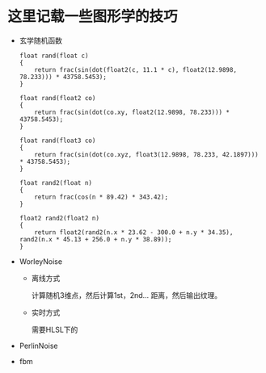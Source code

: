 这里记载一些图形学的技巧
===

* 玄学随机函数

    ```hlsl
    float rand(float c)
    {
        return frac(sin(dot(float2(c, 11.1 * c), float2(12.9898, 78.233))) * 43758.5453);
    }

    float rand(float2 co)
    {
        return frac(sin(dot(co.xy, float2(12.9898, 78.233))) * 43758.5453);
    }

    float rand(float3 co)
    {
        return frac(sin(dot(co.xyz, float3(12.9898, 78.233, 42.1897))) * 43758.5453);
    }

    float rand2(float n)
    {
        return frac(cos(n * 89.42) * 343.42);
    }

    float2 rand2(float2 n)
    {
        return float2(rand2(n.x * 23.62 - 300.0 + n.y * 34.35), rand2(n.x * 45.13 + 256.0 + n.y * 38.89));
    }
    ```

* WorleyNoise

    * 离线方式

        计算随机3维点，然后计算1st，2nd... 距离，然后输出纹理。

    * 实时方式

        需要HLSL下的

* PerlinNoise

* fbm
